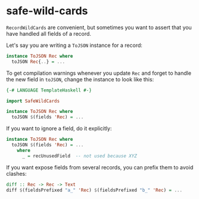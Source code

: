 # safe-wild-cards

`RecordWildCards` are convenient, but sometimes you want to assert that
you have handled all fields of a record.

Let's say you are writing a `ToJSON` instance for a record:

```haskell
instance ToJSON Rec where
  toJSON Rec{..} = ...
```

To get compilation warnings whenever you update `Rec` and forget to handle
the new field in `toJSON`, change the instance to look like this:

```haskell
{-# LANGUAGE TemplateHaskell #-}

import SafeWildCards

instance ToJSON Rec where
  toJSON $(fields 'Rec) = ...
```

If you want to ignore a field, do it explicitly:

```haskell
instance ToJSON Rec where
  toJSON $(fields 'Rec) = ...
    where
      _ = recUnusedField  -- not used because XYZ
```

If you want expose fields from several records, you can prefix them to
avoid clashes:

```haskell
diff :: Rec -> Rec -> Text
diff $(fieldsPrefixed "a_" 'Rec) $(fieldsPrefixed "b_" 'Rec) = ...
```
